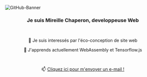 ![GitHub-Banner](https://user-images.githubusercontent.com/59967912/179404682-c6900601-f886-46c4-b231-7be7f1c3bb03.png)
 <h3 align="center" color="#5f9ea0">Je suis Mireille Chaperon, developpeuse Web</h3>
 <br>
 <p align="center" color="#5f9ea0">👀 Je suis interessés par l'éco-conception de site web</>
 <p align="center" color="#5f9ea0">🌱 J'apprends actuellement WebAssembly et Tensorflow.js</p>
 <br>
 <p align="center">📫 <a href="mailto:mireillechaperon@gmail.com?subject=Contact GitHub">Cliquez ici pour m'envoyer un e-mail !</a></p>
